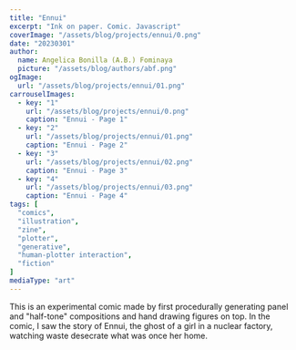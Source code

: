```yaml
---
title: "Ennui"
excerpt: "Ink on paper. Comic. Javascript"
coverImage: "/assets/blog/projects/ennui/0.png"
date: "20230301"
author:
  name: Angelica Bonilla (A.B.) Fominaya
  picture: "/assets/blog/authors/abf.png"
ogImage:
  url: "/assets/blog/projects/ennui/01.png"
carrouselImages:
  - key: "1"
    url: "/assets/blog/projects/ennui/0.png"
    caption: "Ennui - Page 1"
  - key: "2"
    url: "/assets/blog/projects/ennui/01.png"
    caption: "Ennui - Page 2"
  - key: "3"
    url: "/assets/blog/projects/ennui/02.png"
    caption: "Ennui - Page 3"
  - key: "4"
    url: "/assets/blog/projects/ennui/03.png"
    caption: "Ennui - Page 4"
tags: [
  "comics",
  "illustration",
  "zine",
  "plotter",
  "generative",
  "human-plotter interaction",
  "fiction"
]
mediaType: "art"
---
```

This is an experimental comic made by first procedurally generating panel and "half-tone" compositions and hand drawing figures on top. In the comic, I saw the story of Ennui, the ghost of a girl in a nuclear factory, watching waste desecrate what was once her home.